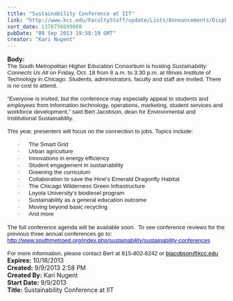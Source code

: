 ```yaml
---
title: "Sustainability Conference at IIT"
link: "http://www.kcc.edu/FacultyStaff/update/Lists/Announcements/DispForm.aspx?ID=1234"
sort_date: 1378756699000
pubDate: "09 Sep 2013 19:58:19 GMT"
creator: "Kari Nugent"
---
```


<div><b>Body:</b> <div class="ExternalClass0AA82CDDAD0646B1A10F2C138592251C"><div>
<p style="margin:0in 0in 0pt" class="MsoNormal"><span style="font-family:'Arial','sans-serif';font-size:10pt">The South Metropolitan Higher Education Consortium is hosting <i>Sustainability Connects Us All</i> on Friday, Oct. 18 from 8 a.m. to 3:30 p.m. at Illinois Institute of Technology in Chicago. Students, administrators, faculty and staff are invited. There is no cost to attend. </span></p>
<p style="margin:0in 0in 0pt" class="MsoNormal"><span style="font-family:'Arial','sans-serif';font-size:10pt"> </span></p>
<p style="margin:0in 0in 0pt" class="MsoNormal"><span style="font-family:'Arial','sans-serif';font-size:10pt">“Everyone is invited, but the conference may especially appeal to students and employees from information technology, operations, marketing, student services and workforce development,” said Bert Jacobson, dean for Environmental and Institutional Sustainability. </span></p>
<p style="margin:0in 0in 0pt" class="MsoNormal"><span style="font-family:'Arial','sans-serif';font-size:10pt"> </span></p>
<p style="margin:0in 0in 0pt" class="MsoNormal"><span style="font-family:'Arial','sans-serif';font-size:10pt">This year, presenters will focus on the connection to jobs. Topics include: </span></p>
<p style="margin:0in 0in 0pt" class="MsoNormal"><span style="font-family:'Arial','sans-serif';font-size:10pt"> </span></p>
<p style="text-indent:-0.25in;margin:0in 0in 0pt 0.5in" class="MsoListParagraphCxSpFirst"><span style="font-family:Symbol;font-size:10pt"><span style="">·<span style="font:7pt 'Times New Roman'">         </span></span></span><span style="font-family:'Arial','sans-serif';font-size:10pt">The Smart Grid</span></p>
<p style="text-indent:-0.25in;margin:0in 0in 0pt 0.5in" class="MsoListParagraphCxSpMiddle"><span style="font-family:Symbol;font-size:10pt"><span style="">·<span style="font:7pt 'Times New Roman'">         </span></span></span><span style="font-family:'Arial','sans-serif';font-size:10pt">Urban agriculture</span></p>
<p style="text-indent:-0.25in;margin:0in 0in 0pt 0.5in" class="MsoListParagraphCxSpMiddle"><span style="font-family:Symbol;font-size:10pt"><span style="">·<span style="font:7pt 'Times New Roman'">         </span></span></span><span style="font-family:'Arial','sans-serif';font-size:10pt">Innovations in energy efficiency</span></p>
<p style="text-indent:-0.25in;margin:0in 0in 0pt 0.5in" class="MsoListParagraphCxSpMiddle"><span style="font-family:Symbol;font-size:10pt"><span style="">·<span style="font:7pt 'Times New Roman'">         </span></span></span><span style="font-family:'Arial','sans-serif';font-size:10pt">Student engagement in sustainability</span></p>
<p style="text-indent:-0.25in;margin:0in 0in 0pt 0.5in" class="MsoListParagraphCxSpMiddle"><span style="font-family:Symbol;font-size:10pt"><span style="">·<span style="font:7pt 'Times New Roman'">         </span></span></span><span style="font-family:'Arial','sans-serif';font-size:10pt">Greening the curriculum</span></p>
<p style="text-indent:-0.25in;margin:0in 0in 0pt 0.5in" class="MsoListParagraphCxSpMiddle"><span style="font-family:Symbol;font-size:10pt"><span style="">·<span style="font:7pt 'Times New Roman'">         </span></span></span><span style="font-family:'Arial','sans-serif';font-size:10pt">Collaboration to save the Hine’s Emerald Dragonfly Habitat</span></p>
<p style="text-indent:-0.25in;margin:0in 0in 0pt 0.5in" class="MsoListParagraphCxSpMiddle"><span style="font-family:Symbol;font-size:10pt"><span style="">·<span style="font:7pt 'Times New Roman'">         </span></span></span><span style="font-family:'Arial','sans-serif';font-size:10pt">The Chicago Wilderness Green Infrastructure</span></p>
<p style="text-indent:-0.25in;margin:0in 0in 0pt 0.5in" class="MsoListParagraphCxSpMiddle"><span style="font-family:Symbol;font-size:10pt"><span style="">·<span style="font:7pt 'Times New Roman'">         </span></span></span><span style="font-family:'Arial','sans-serif';font-size:10pt">Loyola University’s biodiesel program</span></p>
<p style="text-indent:-0.25in;margin:0in 0in 0pt 0.5in" class="MsoListParagraphCxSpMiddle"><span style="font-family:Symbol;font-size:10pt"><span style="">·<span style="font:7pt 'Times New Roman'">         </span></span></span><span style="font-family:'Arial','sans-serif';font-size:10pt">Sustainability as a general education outcome</span></p>
<p style="text-indent:-0.25in;margin:0in 0in 0pt 0.5in" class="MsoListParagraphCxSpMiddle"><span style="font-family:Symbol;font-size:10pt"><span style="">·<span style="font:7pt 'Times New Roman'">         </span></span></span><span style="font-family:'Arial','sans-serif';font-size:10pt">Moving beyond basic recycling</span></p>
<p style="text-indent:-0.25in;margin:0in 0in 0pt 0.5in" class="MsoListParagraphCxSpLast"><span style="font-family:Symbol;font-size:10pt"><span style="">·<span style="font:7pt 'Times New Roman'">         </span></span></span><span style="font-family:'Arial','sans-serif';font-size:10pt">And more</span></p>
<p style="margin:0in 0in 0pt" class="MsoNormal"><span style="font-family:'Arial','sans-serif';font-size:10pt"> </span></p>
<p style="margin:0in 0in 0pt" class="MsoNormal"><span style="font-family:'Arial','sans-serif';font-size:10pt">The full conference agenda will be available soon.  To see conference reviews for the previous three annual conferences go to: <a href="http://www.southmetroed.org/index.php/sustainability/sustainability-conferences"><span style="text-decoration:none;text-underline:none"><font color="#0000ff">http://www.southmetroed.org/index.php/sustainability/sustainability-conferences</font></span></a> <span style=""> </span><span style=""> </span></span></p>
<p style="margin:0in 0in 0pt" class="MsoNormal"><span style="font-family:'Arial','sans-serif';font-size:10pt"> </span></p>
<p style="margin:0in 0in 0pt" class="MsoNormal"><span style="font-family:'Arial','sans-serif';font-size:10pt">For more information, please contact Bert at 815-802-8242 or <a href="mailto:bjacobson@kcc.edu"><span style="color:windowtext">bjacobson@kcc.edu</span></a></span></p></div></div></div>
<div><b>Expires:</b> 10/18/2013</div>
<div><b>Created:</b> 9/9/2013 2:58 PM</div>
<div><b>Created By:</b> Kari Nugent</div>
<div><b>Start Date:</b> 9/9/2013</div>
<div><b>Title:</b> Sustainability Conference at IIT</div>
